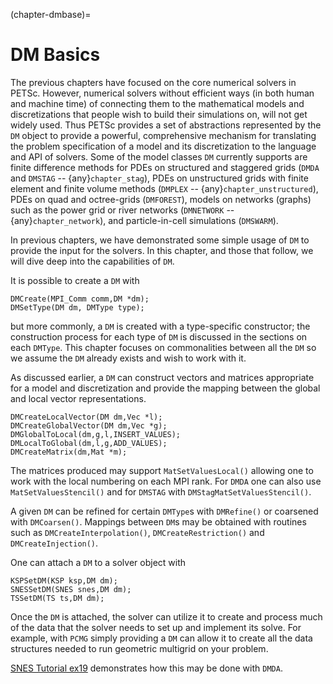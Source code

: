 (chapter-dmbase)=

# DM Basics

The previous chapters have focused on the core numerical solvers in PETSc. However, numerical solvers without efficient ways
(in both human and machine time) of connecting them to the mathematical models and discretizations that people wish to build their simulations on,
will not get widely used. Thus PETSc provides a set of abstractions represented by the `DM` object to provide a powerful, comprehensive
mechanism for translating the problem specification of a model and its discretization to the language and API of solvers. Some of the model
classes `DM` currently supports are finite difference methods for PDEs on structured and staggered grids (`DMDA` and `DMSTAG` -- {any}`chapter_stag`),
PDEs on unstructured
grids with finite element and finite volume methods (`DMPLEX` -- {any}`chapter_unstructured`), PDEs on quad and octree-grids (`DMFOREST`), models on
networks (graphs) such
as the power grid or river networks (`DMNETWORK` -- {any}`chapter_network`), and particle-in-cell simulations (`DMSWARM`).

In previous chapters, we have demonstrated some simple usage of `DM` to provide the input for the solvers. In this chapter, and those that follow,
we will dive deep into the capabilities of `DM`.

It is possible to create a  `DM` with

```
DMCreate(MPI_Comm comm,DM *dm);
DMSetType(DM dm, DMType type);
```

but more commonly, a `DM` is created with a type-specific constructor; the construction process for each type of `DM` is discussed
in the sections on each `DMType`. This chapter focuses
on commonalities between all the `DM` so we assume the `DM` already exists and wish to work with it.

As discussed earlier, a `DM` can construct vectors and matrices appropriate for a model and discretization and provide the mapping between the
global and local vector representations.

```
DMCreateLocalVector(DM dm,Vec *l);
DMCreateGlobalVector(DM dm,Vec *g);
DMGlobalToLocal(dm,g,l,INSERT_VALUES);
DMLocalToGlobal(dm,l,g,ADD_VALUES);
DMCreateMatrix(dm,Mat *m);
```

The matrices produced may support `MatSetValuesLocal()` allowing one to work with the local numbering on each MPI rank. For `DMDA` one can also
use `MatSetValuesStencil()` and for `DMSTAG` with `DMStagMatSetValuesStencil()`.

A given `DM` can be refined for certain `DMType`s with `DMRefine()` or coarsened with `DMCoarsen()`.
Mappings between `DM`s may be obtained with routines such as `DMCreateInterpolation()`, `DMCreateRestriction()` and `DMCreateInjection()`.

One can attach a `DM` to a solver object with

```
KSPSetDM(KSP ksp,DM dm);
SNESSetDM(SNES snes,DM dm);
TSSetDM(TS ts,DM dm);
```

Once the `DM` is attached, the solver can utilize it to create and process much of the data that the solver needs to set up and implement its solve.
For example, with `PCMG` simply providing a `DM` can allow it to create all the data structures needed to run geometric multigrid on your problem.

[SNES Tutorial ex19](PETSC_DOC_OUT_ROOT_PLACEHOLDER/src/snes/tutorials/ex19.c.html) demonstrates how this may be done with `DMDA`.
